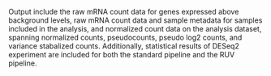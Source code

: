Output include the raw mRNA count data for genes expressed above background levels, raw mRNA count data and sample metadata for samples included in the analysis, and normalized count data on the analysis dataset, spanning normalized counts, pseudocounts, pseudo log2 counts, and variance stabalized counts. Additionally, statistical results of DESeq2 experiment are included for both the standard pipeline and the RUV pipeline.
